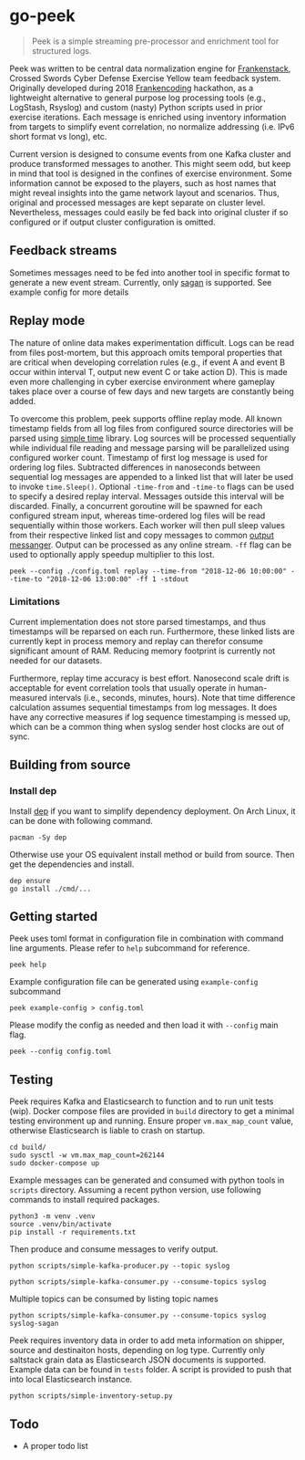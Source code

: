 # go-peek
> Peek is a simple streaming pre-processor and enrichment tool for structured logs. 

Peek was written to be central data normalization engine for [Frankenstack](https://github.com/ccdcoe/frankenstack), Crossed Swords Cyber Defense Exercise Yellow team feedback system. Originally developed during 2018 [Frankencoding](https://github.com/ccdcoe/Frankencoding) hackathon, as a lightweight alternative to general purpose log processing tools (e.g., LogStash, Rsyslog) and custom (nasty) Python scripts used in prior exercise iterations. Each message is enriched using inventory information from targets to simplify event correlation, no normalize addressing (i.e. IPv6 short format vs long), etc.

Current version is designed to consume events from one Kafka cluster and produce transformed messages to another. This might seem odd, but keep in mind that tool is designed in the confines of exercise environment. Some information cannot be exposed to the players, such as host names that might reveal insights into the game network layout and scenarios. Thus, original and processed messages are kept separate on cluster level. Nevertheless, messages could easily be fed back into original cluster if so configured or if output cluster configuration is omitted. 

## Feedback streams

Sometimes messages need to be fed into another tool in specific format to generate a new event stream. Currently, only [sagan](https://github.com/beave/sagan) is supported. See example config for more details

## Replay mode

The nature of online data makes experimentation difficult. Logs can be read from files post-mortem, but this approach omits temporal properties that are critical when developing correlation rules (e.g., if event A and event B occur within interval T, output new event C or take action D). This is made even more challenging in cyber exercise environment where gameplay takes place over a course of few days and new targets are constantly being added.

To overcome this problem, peek supports offline replay mode. All known timestamp fields from all log files from configured source directories will be parsed using [simple time](/pkg/events/simpletime.go) library. Log sources will be processed sequentially while individual file reading and message parsing will be parallelized using configured worker count. Timestamp of first log message is used for ordering log files. Subtracted differences in nanoseconds between sequential log messages are appended to a linked list that will later be used to invoke `time.Sleep()`. Optional `-time-from` and `-time-to` flags can be used to specify a desired replay interval. Messages outside this interval will be discarded. Finally, a concurrent goroutine will be spawned for each configured stream input, whereas time-ordered log files will be read sequentially within those workers. Each worker will then pull sleep values from their respective linked list and copy messages to common [output messanger](/internal/types/message.go). Output can be processed as any online stream. `-ff` flag can be used to optionally apply speedup multiplier to this lost.

```
peek --config ./config.toml replay --time-from "2018-12-06 10:00:00" --time-to "2018-12-06 13:00:00" -ff 1 -stdout
```

### Limitations

Current implementation does not store parsed timestamps, and thus timestamps will be reparsed on each run. Furthermore, these linked lists are currently kept in process memory and replay can therefor consume significant amount of RAM. Reducing memory footprint is currently not needed for our datasets.

Furthermore, replay time accuracy is best effort. Nanosecond scale drift is acceptable for event correlation tools that usually operate in human-measured intervals (i.e., seconds, minutes, hours). Note that time difference calculation assumes sequential timestamps from log messages. It does have any corrective measures if log sequence timestamping is messed up, which can be a common thing when syslog sender host clocks are out of sync.

## Building from source

### Install dep

Install [dep](https://golang.github.io/dep/docs/installation.html) if you want to simplify dependency deployment. On Arch Linux, it can be done with following command.

```
pacman -Sy dep
```

Otherwise use your OS equivalent install method or build from source. Then get the dependencies and install.

```
dep ensure
go install ./cmd/...
```

## Getting started

Peek uses toml format in configuration file in combination with command line arguments. Please refer to `help` subcommand for reference.

```
peek help
```

Example configuration file can be generated using `example-config` subcommand

```
peek example-config > config.toml
```

Please modify the config as needed and then load it with `--config` main flag.

```
peek --config config.toml
```

## Testing

Peek requires Kafka and Elasticsearch to function and to run unit tests (wip). Docker compose files are provided in `build` directory to get a minimal testing environment up and running. Ensure proper `vm.max_map_count` value, otherwise Elasticsearch is liable to crash on startup.

```
cd build/
sudo sysctl -w vm.max_map_count=262144
sudo docker-compose up
```

Example messages can be generated and consumed with python tools in `scripts` directory. Assuming a recent python version, use following commands to install required packages.

```
python3 -m venv .venv
source .venv/bin/activate
pip install -r requirements.txt
```

Then produce and consume messages to verify output.

```
python scripts/simple-kafka-producer.py --topic syslog
```

```
python scripts/simple-kafka-consumer.py --consume-topics syslog
```

Multiple topics can be consumed by listing topic names

```
python scripts/simple-kafka-consumer.py --consume-topics syslog syslog-sagan
```

Peek requires inventory data in order to add meta information on shipper, source and destinaiton hosts, depending on log type. Currently only saltstack grain data as Elasticsearch JSON documents is supported. Example data can be found in `tests` folder. A script is provided to push that into local Elasticsearch instance.

```
python scripts/simple-inventory-setup.py
```

## Todo

* A proper todo list
